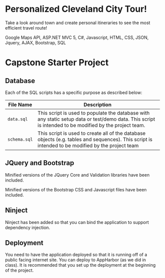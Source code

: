 <h1>Personalized Cleveland City Tour!</h1>
Take a look around town and create personal itineraries to see the most efficient travel route!

Google Maps API, ASP.NET MVC 5, C#, Javascript, HTML, CSS, JSON, Jquery, AJAX, Bootstrap, SQL


# Capstone Starter Project

## Database 

Each of the SQL scripts has a specific purpose as described below:

| File Name | Description |
| --------- | ----------- | 
| `data.sql` | This script is used to populate the database with any static setup data or test/demo data. This script is intended to be modified by the project team. |
| `schema.sql` | This script is used to create all of the database objects (e.g. tables and sequences). This script is intended to be modified by the project team |

## JQuery and Bootstrap

Minified versions of the JQuery Core and Validation libraries have been included.

Minified versions of the Bootstrap CSS and Javascript files have been included.

## Ninject

Ninject has been added so that you can bind the application to support dependency injection.

## Deployment

You need to have the application deployed so that it is running off of a public facing internet site. You can deploy to AppHarbor 
(as we did in class). It is recommended that you set up the deployment at the beginning of the project.
